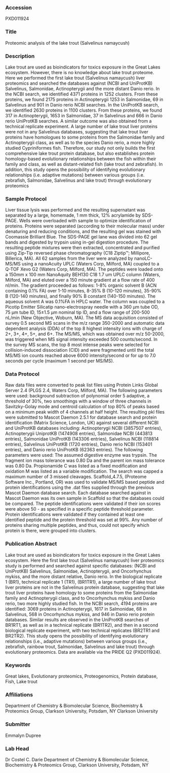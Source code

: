### Accession
PXD011924

### Title
Proteomic analysis of the lake trout (Salvelinus namaycush)

### Description
Lake trout are used as bioindicators for toxics exposure in the Great Lakes ecosystem. However, there is no knowledge about lake trout proteome. Here we performed the first lake trout (Salvelinus namaycush) liver proteomics and searched the databases against (NCBI and UniProtKB) Salvelinus, Salmonidae, Actinopterygii and the more distant Danio rerio. In the NCBI search, we identified 4371 proteins in 1252 clusters. From these proteins, we found 2175 proteins in Actinopterygii 1253 in Salmonidae, 69 in Salvelinus and 901 in Danio rerio NCBI searches. In the UniProtKB search, we identified 2630 proteins in 1100 clusters. From these proteins, we found 317 in Actinopterygii, 1653 in Salmonidae, 37 in Salvelinus and 666 in Danio rerio UniProtKB searches. A similar outcome was also obtained from a technical replicate experiment. A large number of lake trout liver proteins were not in any Salvelinus databases, suggesting that lake trout liver proteins have homologues to some proteins from the Salmonidae family and Actinopterygii class, as well as to the species Danio rerio, a more highly studied Cypriniformes fish. Therefore, our study not only builds the first comprehensive lake trout protein database, but also establishes protein homology-based evolutionary relationships between the fish within their family and class, as well as distant-related fish (lake trout and zebrafish). In addition, this study opens the possibility of identifying evolutionary relationships (i.e. adaptive mutations) between various groups (i.e. zebrafish, Salmonidae, Salvelinus and lake trout) through evolutionary proteomics

### Sample Protocol
Liver tissue lysis was performed and the resulting supernatant was separated by a large, homemade, 1 mm thick, 12% acrylamide by SDS-PAGE.  Wells were overloaded with sample to optimize identification of proteins.  Proteins were separated (according to their molecular mass) under denaturing and reducing conditions, and the resulting gel was stained with Coomassie Brilliant Blue. The SDS-PAGE gel lane was divided into 62 gel bands and digested by trypsin using in-gel digestion procedure. The resulting peptide mixtures were then extracted, concentrated and purified using Zip-Tip reversed phase chromatography (C18 Ziptip™; Millipore, Billerica, MA). All 62 samples from the liver were analyzed by nanoLC-MS/MS using a nanoAcuity UPLC (Waters Corp, Milford, MA) coupled to a Q-TOF Xevo G2 (Waters Corp, Milford, MA).  The peptides were loaded onto a 150mm x 100 mm NanoAquity BEH130 C18 1.7 um UPLC column (Waters, Milford, MA) and eluted over a 150 minute gradient at a flow rate of 400 nl/min. The gradient proceeded as follows: 1-8% organic solvent B (ACN containing 0.1% FA) over 1-10 minutes, 8-35% B (10-120 minutes), 35-90% B (120-140 minutes), and finally 90% B constant (140-150 minutes).  The aqueous solvent A was 0.1%FA in HPLC water.  The column was coupled to a Picotip Emitter Silicatip nano-electrospray needle with a 360 µm tube OD, 75 µm tube ID, 15±1.5 µm nominal tip ID, and a flow range of 200-500 nL/min (New Objective, Woburn, MA). The MS data acquisition consisted of survey 0.5 second MS scans in the m/z range 350-2000 and automatic data dependent analysis (DDA) of the top 8 highest intensity ions with charge of 2+, 3+, 4+, 5+, and 6+.  The MS/MS, which was obtained over m/z 50-2000, was triggered when MS signal intensity exceeded 500 counts/second.  In the survey MS scans, the top 8 most intense peaks were selected for collision-induced dissociation (CID) and were fragmented until the total MS/MS ion counts reached above 6000 intensity/second or for up to 7.0 seconds per cycle (maximum 1 second per MS/MS).

### Data Protocol
Raw data files were converted to peak list files using Protein Links Global Server 2.4 (PLGS 2.4, Waters Corp, Milford, MA). The following parameters were used: background subtraction of polynomial order 5 adaptive, a threshold of 30%, two smoothings with a window of three channels in Savitzky-Golay mode and centroid calculation of top 80% of peaks based on a minimum peak width of 4 channels at half height. The resulting pkl files were submitted to Mascot Daemon 2.5.1 for database search and protein identification (Matrix Science, London, UK) against several different NCBI and UniProtKB databases including: Actinopterygii NCBI (3857507 entries), Actinopterygii UniprotKB (1474908 entries), Salmonidae NCBI (443813 entries), Salmonidae UniProtKB (143306 entries), Salvelinus NCBI (118814 entries), Salvelinus UniProtKB (1720 entries), Danio rerio NCBI (153401 entries), and Danio rerio UniProtKB (62363 entries). The following parameters were used: The assumed digestive enzyme was trypsin. The fragment ion mass tolerance was 0.80 Da and the parent ion mass tolerance was 0.80 Da. Propionamide C was listed as a fixed modification and oxidation M was listed as a variable modification. The search was capped a maximum number of 3 missed cleavages. Scaffold_4.7.5, (Proteome Software Inc., Portland, OR) was used to validate MS/MS based peptide and protein identifications using the .dat files supplied through the previous Mascot Daemon database search. Each database searched against in Mascot Daemon was its own sample in Scaffold so that the databases could be compared. The peptide identifications were validated if their ion scores were above 50 - as specified in a specific peptide threshold parameter. Protein identifications were validated if they contained at least one identified peptide and the protein threshold was set at 99%. Any number of proteins sharing multiple peptides, and thus, could not specify which protein is there, were grouped into clusters.

### Publication Abstract
Lake trout are used as bioindicators for toxics exposure in the Great Lakes ecosystem. Here the first lake trout (Salvelinus namaycush) liver proteomics study is performed and searched against specific databases: (NCBI and UniProtKB) Salvelinus, Salmonidae, Actinopterygii, and Oncorhynchus mykiss, and the more distant relative, Danio rerio. In the biological replicate 1 (BR1), technical replicate 1 (TR1), (BR1TR1), a large number of lake trout liver proteins are not in the Salvelinus protein database, suggesting that lake trout liver proteins have homology to some proteins from the Salmonidae family and Actinopterygii class, and to Oncorhynchus mykiss and Danio rerio, two more highly studied fish. In the NCBI search, 4194 proteins are identified: 3069 proteins in Actinopterygii, 1617 in Salmonidae, 68 in Salvelinus, 568 in Oncorhynchus mykiss, and 946 in Danio rerio protein databases. Similar results are observed in the UniProtKB searches of BR1RT1, as well as in a technical replicate (BR1TR2), and then in a second biological replicate experiment, with two technical replicates (BR2TR1 and BR2TR2). This study opens the possibility of identifying evolutionary relationships (i.e., adaptive mutations) between various groups (i.e., zebrafish, rainbow trout, Salmonidae, Salvelinus and lake trout) through evolutionary proteomics. Data are available via the PRIDE Q2 (PXD011924).

### Keywords
Great lakes, Evolutionary proteomics, Proteogenomics, Protein database, Fish, Lake trout

### Affiliations
Department of Chemistry & Biomolecular Science, Biochemistry & Proteomics Group, Clarkson University, Potsdam, NY
Clarkson University

### Submitter
Emmalyn Dupree

### Lab Head
Dr Costel C. Darie
Department of Chemistry & Biomolecular Science, Biochemistry & Proteomics Group, Clarkson University, Potsdam, NY


